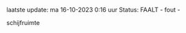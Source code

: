laatste update: 
ma 16-10-2023  0:16   uur 
Status: FAALT - fout - 
<div class="service R">schijfruimte</div>
